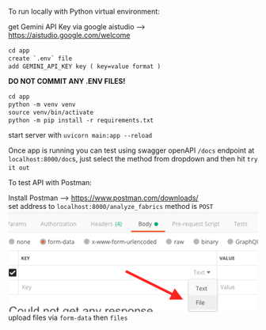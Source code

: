 To run locally with Python virtual environment:

get Gemini API Key via google aistudio --> https://aistudio.google.com/welcome 

```
cd app 
create `.env` file
add GEMINI_API_KEY key ( key=value format ) 

```
**DO NOT COMMIT ANY .ENV FILES!**

```
cd app
python -m venv venv
source venv/bin/activate
python -m pip install -r requirements.txt
```

start server with  ```uvicorn main:app --reload```


Once app is running you can test using swagger openAPI `/docs` endpoint at `localhost:8000/doc`s, just select the method from dropdown and then hit `try it out` 

To test API with Postman: 


Install Postman --> https://www.postman.com/downloads/
<br>
set address to `localhost:8000/analyze_fabrics` method is `POST`
<br>
 ![alt text](image.png) <br>
 upload files via `form-data` then `files`